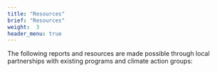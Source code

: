 ```yaml
---
title: "Resources"
brief: "Resources"
weight:  3
header_menu: true
--- 
```

 

The following reports and resources are made possible through local partnerships with existing programs and climate action groups:
  
 
 